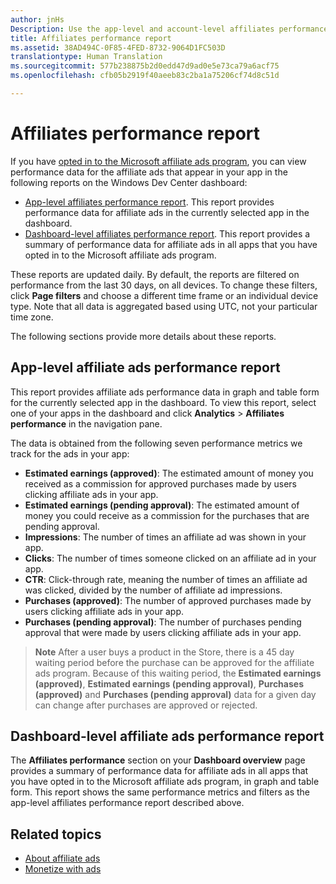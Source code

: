 ```yaml
---
author: jnHs
Description: Use the app-level and account-level affiliates performance reports on the Windows Dev Center dashboard to view performance data for affiliate ads in your apps.
title: Affiliates performance report
ms.assetid: 38AD494C-0F85-4FED-8732-9064D1FC503D
translationtype: Human Translation
ms.sourcegitcommit: 577b238875b2d0edd47d9ad0e5e73ca79a6acf75
ms.openlocfilehash: cfb05b2919f40aeeb83c2ba1a75206cf74d8c51d

---
```


# Affiliates performance report

If you have [opted in to the Microsoft affiliate ads program](about-affiliate-ads.md), you can view performance data for the affiliate ads that appear in your app in the following reports on the Windows Dev Center dashboard:

-   [App-level affiliates performance report](affiliates-performance-report.md#app-level-affiliates-performance-report). This report provides performance data for affiliate ads in the currently selected app in the dashboard.
-   [Dashboard-level affiliates performance report](affiliates-performance-report.md#dashboard-level-affiliates-performance-report). This report provides a summary of performance data for affiliate ads in all apps that you have opted in to the Microsoft affiliate ads program.

These reports are updated daily. By default, the reports are filtered on performance from the last 30 days, on all devices. To change these filters, click **Page filters** and choose a different time frame or an individual device type. Note that all data is aggregated based using UTC, not your particular time zone.

The following sections provide more details about these reports.

## App-level affiliate ads performance report

This report provides affiliate ads performance data in graph and table form for the currently selected app in the dashboard. To view this report, select one of your apps in the dashboard and click **Analytics** &gt; **Affiliates performance** in the navigation pane.

The data is obtained from the following seven performance metrics we track for the ads in your app:

-   **Estimated earnings (approved)**: The estimated amount of money you received as a commission for approved purchases made by users clicking affiliate ads in your app.
-   **Estimated earnings (pending approval)**: The estimated amount of money you could receive as a commission for the purchases that are pending approval.
-   **Impressions**: The number of times an affiliate ad was shown in your app.
-   **Clicks**: The number of times someone clicked on an affiliate ad in your app.
-   **CTR**: Click-through rate, meaning the number of times an affiliate ad was clicked, divided by the number of affiliate ad impressions.
-   **Purchases (approved)**: The number of approved purchases made by users clicking affiliate ads in your app.
-   **Purchases (pending approval)**: The number of purchases pending approval that were made by users clicking affiliate ads in your app.

> **Note**  After a user buys a product in the Store, there is a 45 day waiting period before the purchase can be approved for the affiliate ads program. Because of this waiting period, the **Estimated earnings (approved)**, **Estimated earnings (pending approval)**, **Purchases (approved)** and **Purchases (pending approval)** data for a given day can change after purchases are approved or rejected.

## Dashboard-level affiliate ads performance report

The **Affiliates performance** section on your **Dashboard overview** page provides a summary of performance data for affiliate ads in all apps that you have opted in to the Microsoft affiliate ads program, in graph and table form. This report shows the same performance metrics and filters as the app-level affiliates performance report described above.

## Related topics

* [About affiliate ads](about-affiliate-ads.md)
* [Monetize with ads](monetize-with-ads.md)
 

 



<!--HONumber=Aug16_HO3-->


